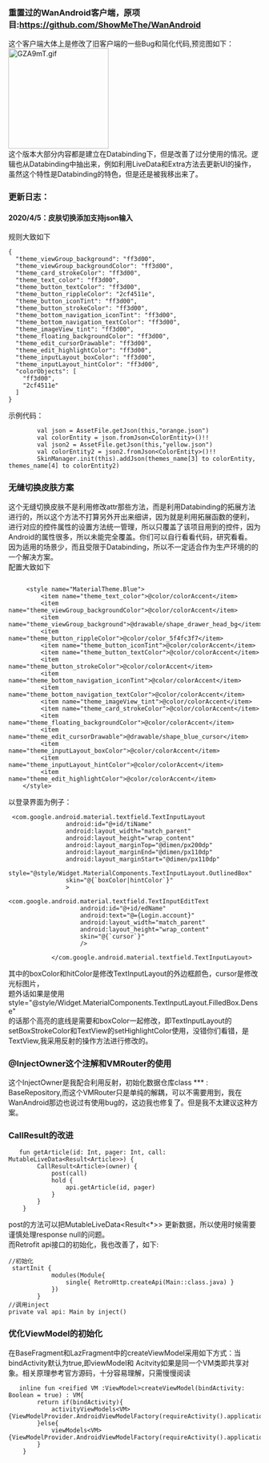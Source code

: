 ### 重置过的WanAndroid客户端，原项目:https://github.com/ShowMeThe/WanAndroid
这个客户端大体上是修改了旧客户端的一些Bug和简化代码,预览图如下：</br>
<img src="https://github.com/ShowMeThe/WanAndroid/blob/master/theme1.gif" width ="200" alt="GZA9mT.gif" border="0" /></br>
这个版本大部分内容都是建立在Databinding下，但是改善了过分使用的情况。逻辑也从Databinding中抽出来，例如利用LiveData和Extra方法去更新UI的操作，</br>
虽然这个特性是Databinding的特色，但是还是被我移出来了。</br>
### 更新日志：
#### 2020/4/5：皮肤切换添加支持json输入</br>
规则大致如下
```
{
  "theme_viewGroup_background": "ff3d00",
  "theme_viewGroup_backgroundColor": "ff3d00",
  "theme_card_strokeColor": "ff3d00",
  "theme_text_color": "ff3d00",
  "theme_button_textColor": "ff3d00",
  "theme_button_rippleColor": "2cf4511e",
  "theme_button_iconTint": "ff3d00",
  "theme_button_strokeColor": "ff3d00",
  "theme_bottom_navigation_iconTint": "ff3d00",
  "theme_bottom_navigation_textColor": "ff3d00",
  "theme_imageView_tint": "ff3d00",
  "theme_floating_backgroundColor": "ff3d00",
  "theme_edit_cursorDrawable": "ff3d00",
  "theme_edit_highlightColor": "ff3d00",
  "theme_inputLayout_boxColor": "ff3d00",
  "theme_inputLayout_hintColor": "ff3d00",
  "colorObjects": [
    "ff3d00",
    "2cf4511e"
  ]
}
```
示例代码：
```
        val json = AssetFile.getJson(this,"orange.json")
        val colorEntity = json.fromJson<ColorEntity>()!!
        val json2 = AssetFile.getJson(this,"yellow.json")
        val colorEntity2 = json2.fromJson<ColorEntity>()!!
        SkinManager.init(this).addJson(themes_name[3] to colorEntity, themes_name[4] to colorEntity2)
```
### 无缝切换皮肤方案
这个无缝切换皮肤不是利用修改attr那些方法，而是利用Databinding的拓展方法进行的，所以这个方法不打算另外开出来细讲，因为就是利用拓展函数的便利，</br>
进行对应的控件属性的设置方法统一管理，所以只覆盖了该项目用到的控件，因为Android的属性很多，所以未能完全覆盖。你们可以自行看看代码，研究看看。</br>
因为适用的场景少，而且受限于Databinding，所以不一定适合作为生产环境的的一个解决方案。</br>
配置大致如下
```

     <style name="MaterialTheme.Blue">
         <item name="theme_text_color">@color/colorAccent</item>
         <item name="theme_viewGroup_backgroundColor">@color/colorAccent</item>
         <item name="theme_viewGroup_background">@drawable/shape_drawer_head_bg</item>
         <item name="theme_button_rippleColor">@color/color_5f4fc3f7</item>
         <item name="theme_button_iconTint">@color/colorAccent</item>
         <item name="theme_button_textColor">@color/colorAccent</item>
         <item name="theme_button_strokeColor">@color/colorAccent</item>
         <item name="theme_bottom_navigation_iconTint">@color/colorAccent</item>
         <item name="theme_bottom_navigation_textColor">@color/colorAccent</item>
         <item name="theme_imageView_tint">@color/colorAccent</item>
         <item name="theme_card_strokeColor">@color/colorAccent</item>
         <item name="theme_floating_backgroundColor">@color/colorAccent</item>
         <item name="theme_edit_cursorDrawable">@drawable/shape_blue_cursor</item>
         <item name="theme_inputLayout_boxColor">@color/colorAccent</item>
         <item name="theme_inputLayout_hintColor">@color/colorAccent</item>
         <item name="theme_edit_highlightColor">@color/colorAccent</item>
    </style>

```  
以登录界面为例子：</br>
```
 <com.google.android.material.textfield.TextInputLayout
                android:id="@+id/tiName"
                android:layout_width="match_parent"
                android:layout_height="wrap_content"
                android:layout_marginTop="@dimen/px200dp"
                android:layout_marginEnd="@dimen/px110dp"
                android:layout_marginStart="@dimen/px110dp"
                style="@style/Widget.MaterialComponents.TextInputLayout.OutlinedBox"
                skin="@{`boxColor|hintColor`}"
                >
                <com.google.android.material.textfield.TextInputEditText
                    android:id="@+id/edName"
                    android:text="@={Login.account}"
                    android:layout_width="match_parent"
                    android:layout_height="wrap_content"
                    skin="@{`cursor`}"
                    />

            </com.google.android.material.textfield.TextInputLayout>
```  
其中的boxColor和hitColor是修改TextInputLayout的外边框颜色，cursor是修改光标图片，</br>
题外话如果是使用 style="@style/Widget.MaterialComponents.TextInputLayout.FilledBox.Dense"</br>
的话那个高亮的底线是需要和boxColor一起修改，即TextInputLayout的setBoxStrokeColor和TextView的setHighlightColor使用，没错你们看错，是TextView,我采用反射的操作方法进行修改的。
### @InjectOwner这个注解和VMRouter的使用
这个InjectOwner是我配合利用反射，初始化数据仓库class *** : BaseRepository,而这个VMRouter只是单纯的解耦，可以不需要用到，我在WanAndroid那边也说过有使用bug的，这边我也修复了。但是我不太建议这种方案。
### CallResult的改进
```
   fun getArticle(id: Int, pager: Int, call: MutableLiveData<Result<Article>>) {
        CallResult<Article>(owner) {
            post(call)
            hold {
                api.getArticle(id, pager)
            }
        }
    }

```  
post的方法可以把MutableLiveData<Result<*>> 更新数据，所以使用时候需要谨慎处理response null的问题。</br>
而Retrofit api接口的初始化，我也改善了，如下:
```
//初始化
 startInit {
            modules(Module{
                single{ RetroHttp.createApi(Main::class.java) }
            }) 
        }
//调用inject        
private val api: Main by inject()
```
### 优化ViewModel的初始化
在BaseFragment和LazFragment中的createViewModel采用如下方式：当bindActivity默认为true,即viewModel和 Acitvity如果是同一个VM类即共享对象。相关原理参考官方源码，十分容易理解，只需慢慢阅读
```
   inline fun <reified VM :ViewModel>createViewModel(bindActivity: Boolean = true) : VM{
        return if(bindActivity){
            activityViewModels<VM>{ViewModelProvider.AndroidViewModelFactory(requireActivity().application)}.value
        }else{
            viewModels<VM> {ViewModelProvider.AndroidViewModelFactory(requireActivity().application)}.value
        }
    }
```
